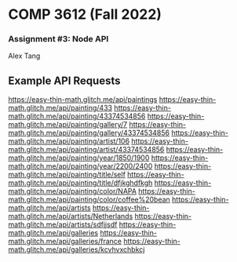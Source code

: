 # COMP 3612 (Fall 2022)
### Assignment #3: Node API
Alex Tang

Example API Requests
------------------------------------------------------------------
https://easy-thin-math.glitch.me/api/paintings
https://easy-thin-math.glitch.me/api/painting/433
https://easy-thin-math.glitch.me/api/painting/43374534856
https://easy-thin-math.glitch.me/api/painting/gallery/7
https://easy-thin-math.glitch.me/api/painting/gallery/43374534856
https://easy-thin-math.glitch.me/api/painting/artist/106
https://easy-thin-math.glitch.me/api/painting/artist/43374534856
https://easy-thin-math.glitch.me/api/painting/year/1850/1900
https://easy-thin-math.glitch.me/api/painting/year/2200/2400
https://easy-thin-math.glitch.me/api/painting/title/self
https://easy-thin-math.glitch.me/api/painting/title/dfjkghdfkgh
https://easy-thin-math.glitch.me/api/painting/color/NAPA
https://easy-thin-math.glitch.me/api/painting/color/coffee%20bean
https://easy-thin-math.glitch.me/api/artists
https://easy-thin-math.glitch.me/api/artists/Netherlands
https://easy-thin-math.glitch.me/api/artists/sdfjjsdf
https://easy-thin-math.glitch.me/api/galleries
https://easy-thin-math.glitch.me/api/galleries/france
https://easy-thin-math.glitch.me/api/galleries/kcvhvxchbkcj







